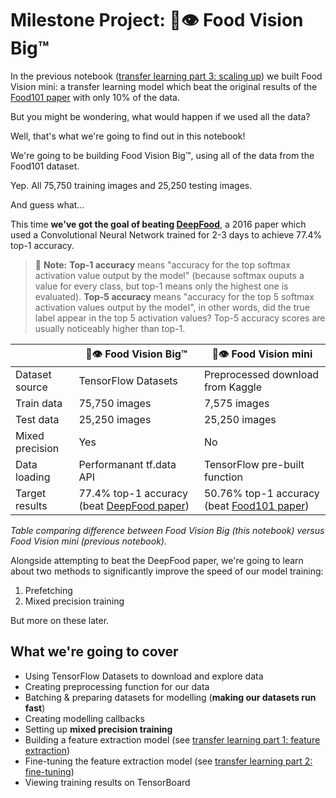 # Milestone Project: 🍔👁 Food Vision Big™

In the previous notebook ([transfer learning part 3: scaling up](https://github.com/Casyvina/Food-vision/blob/main/transfer_learning_in_tensorflow_part_3_scaling_up.ipynb)) we built Food Vision mini: a transfer learning model which beat the original results of the [Food101 paper](https://data.vision.ee.ethz.ch/cvl/datasets_extra/food-101/) with only 10% of the data.

But you might be wondering, what would happen if we used all the data?

Well, that's what we're going to find out in this notebook!

We're going to be building Food Vision Big™, using all of the data from the Food101 dataset.

Yep. All 75,750 training images and 25,250 testing images.

And guess what...

This time **we've got the goal of beating [DeepFood](https://www.researchgate.net/publication/304163308_DeepFood_Deep_Learning-Based_Food_Image_Recognition_for_Computer-Aided_Dietary_Assessment)**, a 2016 paper which used a Convolutional Neural Network trained for 2-3 days to achieve 77.4% top-1 accuracy.

> 🔑 **Note:** **Top-1 accuracy** means "accuracy for the top softmax activation value output by the model" (because softmax ouputs a value for every class, but top-1 means only the highest one is evaluated). **Top-5 accuracy** means "accuracy for the top 5 softmax activation values output by the model", in other words, did the true label appear in the top 5 activation values? Top-5 accuracy scores are usually noticeably higher than top-1.

|  | 🍔👁 Food Vision Big™ | 🍔👁 Food Vision mini |
|-----|-----|-----|
| Dataset source | TensorFlow Datasets | Preprocessed download from Kaggle | 
| Train data | 75,750 images | 7,575 images | 
| Test data | 25,250 images | 25,250 images | 
| Mixed precision | Yes | No |
| Data loading | Performanant tf.data API | TensorFlow pre-built function |  
| Target results | 77.4% top-1 accuracy (beat [DeepFood paper](https://arxiv.org/abs/1606.05675)) | 50.76% top-1 accuracy (beat [Food101 paper](https://data.vision.ee.ethz.ch/cvl/datasets_extra/food-101/static/bossard_eccv14_food-101.pdf)) | 

*Table comparing difference between Food Vision Big (this notebook) versus Food Vision mini (previous notebook).*

Alongside attempting to beat the DeepFood paper, we're going to learn about two methods to significantly improve the speed of our model training:
1. Prefetching
2. Mixed precision training

But more on these later.

## What we're going to cover

* Using TensorFlow Datasets to download and explore data
* Creating preprocessing function for our data
* Batching & preparing datasets for modelling (**making our datasets run fast**)
* Creating modelling callbacks
* Setting up **mixed precision training**
* Building a feature extraction model (see [transfer learning part 1: feature extraction](https://github.com/Casyvina/Food-vision/blob/main/transfer_learning_in_tensorflow_part_1_feature_extraction.ipynb))
* Fine-tuning the feature extraction model (see [transfer learning part 2: fine-tuning](https://github.com/Casyvina/Food-vision/blob/main/transfer_learning_in_tensorflow_part_2_fine_tuning.ipynb))
* Viewing training results on TensorBoard

